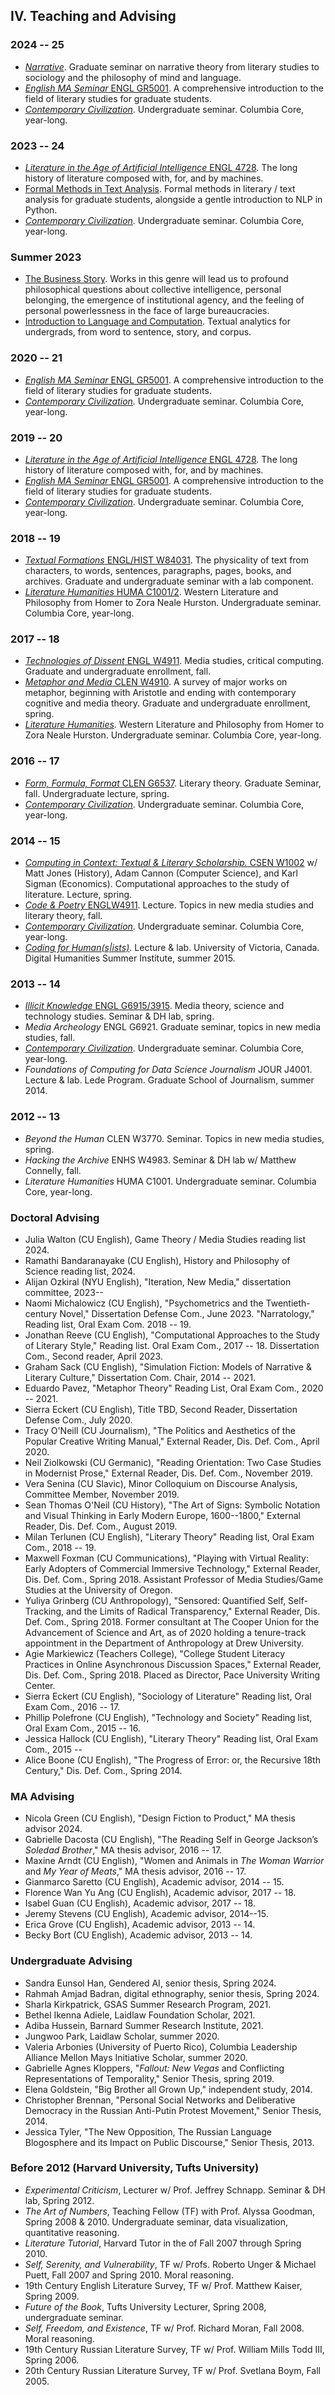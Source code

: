 ## IV. Teaching and Advising

### 2024 -- 25
- [*Narrative*](https://github.com/denten-courses/narrative/blob/main/README.md). Graduate seminar on narrative theory from literary studies to sociology and
the philosophy of mind and language.
- [*English MA Seminar* ENGL GR5001](https://github.com/denten-courses/masters-seminar/tree/master/2024-fall). A
comprehensive introduction to the field of literary studies for graduate students.
- [*Contemporary Civilization*](https://github.com/denten-courses/con-civ).
  Undergraduate seminar. Columbia Core, year-long.

### 2023 -- 24
- [*Literature in the Age of Artificial
  Intelligence* ENGL 4728](https://github.com/denten-courses/LITAI/tree/master/2024). The long
  history of literature composed with, for, and by machines.
- [Formal Methods in Text Analysis](https://github.com/denten-courses/formal-methods-one). Formal methods in literary /
  text analysis for graduate students, alongside a gentle introduction to NLP in Python.
- [*Contemporary Civilization*](https://github.com/denten-courses/con-civ).
  Undergraduate seminar. Columbia Core, year-long.

### Summer 2023
- [The Business Story](https://github.com/denten-courses/business-story). Works in this genre
  will lead us to profound philosophical questions about collective intelligence, personal
belonging, the emergence of institutional agency, and the feeling of personal powerlessness in
the face of large bureaucracies.
- [Introduction to Language and
  Computation](https://github.com/denten-courses/intro-lang-comp). Textual analytics for
undergrads, from word to sentence, story, and corpus.

### 2020 -- 21
- [*English MA Seminar* ENGL GR5001](https://github.com/denten-courses/masters-seminar/tree/master/2020-fall). A
comprehensive introduction to the field of literary studies for graduate students.
- [*Contemporary Civilization*](https://github.com/denten-courses/con-civ).
  Undergraduate seminar. Columbia Core, year-long.

### 2019 -- 20
- [*Literature in the Age of Artificial
  Intelligence* ENGL 4728](https://github.com/denten-courses/LITAI/tree/master/2022). The long
history of literature composed with, for, and by machines.
- [*English MA
  Seminar* ENGL GR5001](https://github.com/denten-courses/masters-seminar/tree/master/2019-fall). A
comprehensive introduction to the field of literary studies for graduate students.
- [*Contemporary Civilization*](https://github.com/denten-courses/con-civ).
  Undergraduate seminar. Columbia Core, year-long.

### 2018 -- 19
- [*Textual Formations* ENGL/HIST W84031](https://docs.google.com/document/d/1bXizmvk-NwnyC8-vWQz5UsQXGsWW_Mh62x3jbdX79ZU/edit?usp=sharing).
The physicality of text from characters, to words, sentences, paragraphs, pages, books, and
archives. Graduate and undergraduate seminar with a lab component.
- [*Literature Humanities* HUMA C1001/2](https://github.com/denten-courses/lit-hum/tree/master/2019-spring).
Western Literature and Philosophy from Homer to Zora Neale Hurston.
Undergraduate seminar. Columbia Core, year-long.

### 2017 -- 18
- [*Technologies of Dissent* ENGL W4911](
  https://github.com/denten-courses/technologies-of-dissent/tree/master/2017-fall).  Media
studies, critical computing. Graduate and undergraduate enrollment, fall.
- [*Metaphor and
  Media* CLEN W4910](https://github.com/denten-courses/metaphor-media/blob/master/README.md).  A survey of
major works on metaphor, beginning with Aristotle and ending with contemporary cognitive and
media theory. Graduate and undergraduate enrollment, spring.
- [*Literature Humanities*](https://github.com/denten-courses/lit-hum/tree/master/2018-spring).
Western Literature and Philosophy from Homer to Zora Neale Hurston.
Undergraduate seminar. Columbia Core, year-long.

### 2016 -- 17
- [*Form, Formula, Format* CLEN G6537](https://github.com/denten-courses/form-formula-format).
  Literary theory. Graduate Seminar, fall.  Undergraduate lecture, spring.
- [*Contemporary Civilization*](https://github.com/denten-courses/con-civ).
Undergraduate seminar. Columbia Core, year-long.

### 2014 -- 15
- [*Computing in Context: Textual & Literary
  Scholarship.* CSEN W1002](https://github.com/denten-courses/computing-context) w/ Matt Jones (History),
Adam Cannon (Computer Science), and Karl Sigman (Economics).  Computational approaches to the
study of literature. Lecture, spring.
- [*Code & Poetry* ENGLW4911](https://github.com/denten-courses/code-poetry/blob/master/2014-fall/course-sched.md).
Lecture. Topics in new media studies and literary theory, fall.
- [*Contemporary Civilization*](https://github.com/denten-courses/con-civ). Undergraduate seminar. Columbia Core, year-long.
- [*Coding for Human(s|ists)*](https://github.com/denten-workshops/dhsi-coding-fundamentals).
  Lecture & lab. University of Victoria, Canada. Digital Humanities Summer Institute, summer 2015.

### 2013 -- 14
- [*Illicit Knowledge* ENGL G6915/3915](https://github.com/denten-courses/critical-computing/tree/master/2014-spring).
Media theory, science and technology studies. Seminar & DH lab, spring.
- *Media Archeology* ENGL G6921. Graduate seminar, topics in new media studies, fall.
- [*Contemporary Civilization*](https://github.com/denten-courses/con-civ). Undergraduate seminar. Columbia Core, year-long.
- *Foundations of Computing for Data Science Journalism* JOUR J4001. Lecture & lab. Lede
  Program. Graduate School of Journalism, summer 2014.

### 2012 -- 13
- *Beyond the Human* CLEN W3770. Seminar. Topics in new media studies, spring.
- *Hacking the Archive* ENHS W4983. Seminar & DH lab w/ Matthew Connelly, fall.
- *Literature Humanities* HUMA C1001. Undergraduate seminar. Columbia Core, year-long.

### Doctoral Advising

- Julia Walton (CU English), Game Theory / Media Studies reading list 2024.
- Ramathi Bandaranayake (CU English), History and Philosophy of Science reading list, 2024.
- Alijan Ozkiral (NYU English), "Iteration, New Media," dissertation committee, 2023--
- Naomi Michalowicz (CU English), "Psychometrics and the Twentieth-century Novel," Dissertation
  Defense Com., June 2023.  "Narratology," Reading list, Oral Exam Com. 2018 -- 19.
- Jonathan Reeve (CU English), "Computational Approaches to the Study of Literary Style,"
  Reading list. Oral Exam Com., 2017 -- 18. Dissertation Com., Second reader, April 2023.
- Graham Sack (CU English), "Simulation Fiction: Models of Narrative & Literary Culture,"
  Dissertation Com. Chair, 2014 -- 2021.
- Eduardo Pavez, "Metaphor Theory" Reading List, Oral Exam Com., 2020 -- 2021.
- Sierra Eckert (CU English), Title TBD, Second Reader, Dissertation Defense Com., July 2020.
- Tracy O'Neill (CU Journalism), "The Politics and Aesthetics of the Popular Creative Writing
  Manual," External Reader, Dis. Def. Com., April 2020.
- Neil Ziolkowski (CU Germanic), "Reading Orientation: Two Case Studies in Modernist Prose,"
  External Reader, Dis. Def. Com., November 2019.
- Vera Senina (CU Slavic), Minor Colloquium on Discourse Analysis, Committee Member, November
  2019.
- Sean Thomas O'Neil (CU History), "The Art of Signs: Symbolic Notation and Visual Thinking in
  Early Modern Europe, 1600--1800," External Reader, Dis. Def. Com., August 2019.
- Milan Terlunen (CU English), "Literary Theory" Reading list, Oral Exam Com., 2018 -- 19.
- Maxwell Foxman (CU Communications), "Playing with Virtual Reality: Early Adopters of
  Commercial Immersive Technology," External Reader, Dis. Def. Com., Spring 2018.  Assistant
Professor of Media Studies/Game Studies at the University of Oregon.
- Yuliya Grinberg (CU Anthropology), "Sensored: Quantified Self, Self-Tracking, and the Limits
  of Radical Transparency," External Reader, Dis. Def. Com., Spring 2018.  Former consultant at
The Cooper Union for the Advancement of Science and Art, as of 2020 holding a tenure-track
appointment in the Department of Anthropology at Drew University.
- Agie Markiewicz (Teachers College), "College Student Literacy Practices in Online
  Asynchronous Discussion Spaces," External Reader, Dis. Def. Com., Spring 2018. Placed as
Director, Pace University Writing Center.
- Sierra Eckert (CU English), "Sociology of Literature" Reading list, Oral Exam Com., 2016 --
  17.
- Phillip Polefrone (CU English), "Technology and Society" Reading list, Oral Exam Com., 2015
  -- 16.
- Jessica Hallock (CU English), "Literary Theory" Reading list, Oral Exam Com., 2015 --
- Alice Boone (CU English), "The Progress of Error: or, the Recursive 18th Century," Dis. Def.
  Com., Spring 2014.

### MA Advising

- Nicola Green (CU English), "Design Fiction to Product," MA thesis advisor 2024.
- Gabrielle Dacosta (CU English), "The Reading Self in George Jackson’s *Soledad
  Brother*," MA thesis advisor, 2016 -- 17.
- Maxine Arndt (CU English), "Women and Animals in *The Woman Warrior* and *My Year of
  Meats*," MA thesis advisor, 2016 -- 17.
- Gianmarco Saretto (CU English), Academic advisor, 2014 -- 15.
- Florence Wan Yu Ang (CU English), Academic advisor, 2017 -- 18.
- Isabel Guan (CU English), Academic advisor, 2017 -- 18.
- Jeremy Stevens (CU English), Academic advisor, 2014--15.
- Erica Grove (CU English), Academic advisor, 2013 -- 14.
- Becky Bort (CU English), Academic advisor, 2013 -- 14.

### Undergraduate Advising

- Sandra Eunsol Han, Gendered AI, senior thesis, Spring 2024.
- Rahmah Amjad Badran, digital ethnography, senior thesis, Spring 2024.
- Sharla Kirkpatrick, GSAS Summer Research Program, 2021.
- Bethel Ikenna Adiele, Laidlaw Foundation Scholar, 2021.
- Adiba Hussein, Barnard Summer Research Institute, 2021.
- Jungwoo Park, Laidlaw Scholar, summer 2020.
- Valeria Arbonies (University of Puerto Rico), Columbia Leadership Alliance Mellon Mays
  Initiative Scholar, summer 2020.
- Gabrielle Agnes Kloppers, "*Fallout: New Vegas* and Conflicting Representations of
  Temporality," Senior Thesis, spring 2019.
- Elena Goldstein, "Big Brother all Grown Up," independent study, 2014.
- Christopher Brennan, "Personal Social Networks and Deliberative Democracy in the Russian
  Anti-Putin Protest Movement," Senior Thesis, 2014.
- Jessica Tyler, "The New Opposition, The Russian Language Blogosphere and its Impact on
  Public Discourse," Senior Thesis, 2013.

### Before 2012 (Harvard University, Tufts University)

- *Experimental Criticism*, Lecturer w/ Prof. Jeffrey Schnapp. Seminar & DH lab, Spring 2012.
- *The Art of Numbers*, Teaching Fellow (TF) with Prof. Alyssa Goodman, Spring 2008 & 2010.
  Undergraduate seminar, data visualization, quantitative reasoning.
- *Literature Tutorial*, Harvard Tutor in the of Fall 2007 through Spring 2010.
- *Self, Serenity, and Vulnerability*, TF w/ Profs. Roberto Unger & Michael Puett, Fall 2007
  and Spring 2010. Moral reasoning.
- 19th Century English Literature Survey, TF w/ Prof. Matthew Kaiser, Spring 2009.
- *Future of the Book*, Tufts University Lecturer, Spring 2008, undergraduate seminar.
- *Self, Freedom, and Existence*, TF w/ Prof. Richard Moran, Fall 2008. Moral reasoning.
- 19th Century Russian Literature Survey, TF w/ Prof. William Mills Todd III, Spring 2006.
- 20th Century Russian Literature Survey, TF w/ Prof. Svetlana Boym, Fall 2005.


